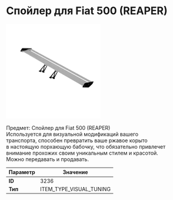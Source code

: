 # Спойлер для Fiat 500 (REAPER)

![Item Image](../img/3236.webp?raw=true)

Предмет: Спойлер для Fiat 500 (REAPER)<br>Используется для визуальной модификаций вашего<br>транспорта, способен превратить ваше ржавое корыто<br>в настоящую порхающую бабочку, что обязательно привлечет<br>внимание прохожих своим уникальным стилем и красотой.<br>Можно передавать и продавать.


| Параметр | Значение |
|----------|----------|
| **ID** | 3236 |
| **Тип** | ITEM_TYPE_VISUAL_TUNING |

